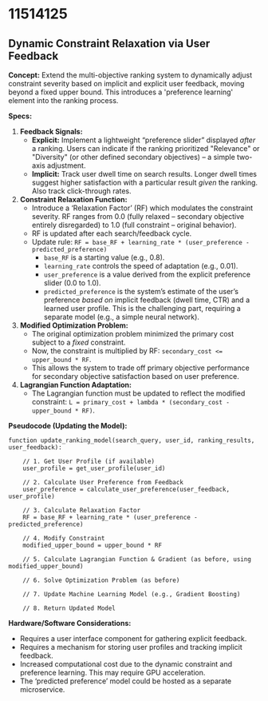 # 11514125

## Dynamic Constraint Relaxation via User Feedback

**Concept:** Extend the multi-objective ranking system to dynamically adjust constraint severity based on implicit and explicit user feedback, moving beyond a fixed upper bound. This introduces a 'preference learning' element into the ranking process.

**Specs:**

1.  **Feedback Signals:**
    *   **Explicit:** Implement a lightweight “preference slider” displayed *after* a ranking.  Users can indicate if the ranking prioritized "Relevance" or "Diversity" (or other defined secondary objectives) – a simple two-axis adjustment.
    *   **Implicit:** Track user dwell time on search results. Longer dwell times suggest higher satisfaction with a particular result *given* the ranking. Also track click-through rates.
2.  **Constraint Relaxation Function:**
    *   Introduce a ‘Relaxation Factor’ (RF) which modulates the constraint severity. RF ranges from 0.0 (fully relaxed – secondary objective entirely disregarded) to 1.0 (full constraint – original behavior).
    *   RF is updated after each search/feedback cycle.
    *   Update rule: `RF = base_RF + learning_rate * (user_preference - predicted_preference)`
        *   `base_RF` is a starting value (e.g., 0.8).
        *   `learning_rate` controls the speed of adaptation (e.g., 0.01).
        *   `user_preference` is a value derived from the explicit preference slider (0.0 to 1.0).
        *   `predicted_preference` is the system’s estimate of the user’s preference *based on* implicit feedback (dwell time, CTR) and a learned user profile.  This is the challenging part, requiring a separate model (e.g., a simple neural network).
3.  **Modified Optimization Problem:**
    *   The original optimization problem minimized the primary cost subject to a *fixed* constraint.
    *   Now, the constraint is multiplied by RF: `secondary_cost <= upper_bound * RF`.
    *   This allows the system to trade off primary objective performance for secondary objective satisfaction based on user preference.
4.  **Lagrangian Function Adaptation:**
    *   The Lagrangian function must be updated to reflect the modified constraint: `L = primary_cost + lambda * (secondary_cost - upper_bound * RF)`.

**Pseudocode (Updating the Model):**

```
function update_ranking_model(search_query, user_id, ranking_results, user_feedback):

    // 1. Get User Profile (if available)
    user_profile = get_user_profile(user_id)

    // 2. Calculate User Preference from Feedback
    user_preference = calculate_user_preference(user_feedback, user_profile)

    // 3. Calculate Relaxation Factor
    RF = base_RF + learning_rate * (user_preference - predicted_preference)

    // 4. Modify Constraint
    modified_upper_bound = upper_bound * RF

    // 5. Calculate Lagrangian Function & Gradient (as before, using modified_upper_bound)

    // 6. Solve Optimization Problem (as before)

    // 7. Update Machine Learning Model (e.g., Gradient Boosting)

    // 8. Return Updated Model
```

**Hardware/Software Considerations:**

*   Requires a user interface component for gathering explicit feedback.
*   Requires a mechanism for storing user profiles and tracking implicit feedback.
*   Increased computational cost due to the dynamic constraint and preference learning.  This may require GPU acceleration.
*   The ‘predicted preference’ model could be hosted as a separate microservice.